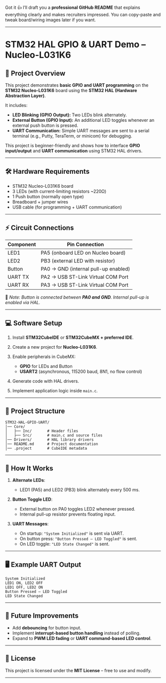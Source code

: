 Got it 👍 I’ll draft you a **professional GitHub README** that explains everything clearly and makes recruiters impressed. You can copy-paste and tweak board/wiring images later if you want.

---

# STM32 HAL GPIO & UART Demo – Nucleo-L031K6

## 📌 Project Overview

This project demonstrates **basic GPIO and UART programming** on the **STM32 Nucleo-L031K6** board using the **STM32 HAL (Hardware Abstraction Layer)**.

It includes:

* **LED Blinking (GPIO Output):** Two LEDs blink alternately.
* **External Button (GPIO Input):** An additional LED toggles whenever an external push button is pressed.
* **UART Communication:** Simple UART messages are sent to a serial terminal (e.g., Putty, TeraTerm, or minicom) for debugging.

This project is beginner-friendly and shows how to interface **GPIO input/output** and **UART communication** using STM32 HAL drivers.

---

## 🛠 Hardware Requirements

* STM32 Nucleo-L031K6 board
* 3 LEDs (with current-limiting resistors \~220Ω)
* 1 Push button (normally open type)
* Breadboard + jumper wires
* USB cable (for programming + UART communication)

---

## ⚡ Circuit Connections

| Component | Pin Connection                       |
| --------- | ------------------------------------ |
| LED1      | PA5 (onboard LED on Nucleo board)    |
| LED2      | PB3 (external LED with resistor)     |
| Button    | PA0 → GND (internal pull-up enabled) |
| UART TX   | PA2 → USB ST-Link Virtual COM Port   |
| UART RX   | PA3 → USB ST-Link Virtual COM Port   |

📌 *Note: Button is connected between **PA0 and GND**. Internal pull-up is enabled via HAL.*

---

## 💻 Software Setup

1. Install **STM32CubeIDE** or **STM32CubeMX + preferred IDE**.
2. Create a new project for **Nucleo-L031K6**.
3. Enable peripherals in CubeMX:

   * **GPIO** for LEDs and Button
   * **USART2** (asynchronous, 115200 baud, 8N1, no flow control)
4. Generate code with HAL drivers.
5. Implement application logic inside `main.c`.

---

## 📂 Project Structure

```
STM32-HAL-GPIO-UART/
│── Core/
│   ├── Inc/       # Header files
│   ├── Src/       # main.c and source files
│── Drivers/       # HAL library drivers
│── README.md      # Project documentation
│── .project       # CubeIDE metadata
```

---

## 🚀 How It Works

1. **Alternate LEDs**:

   * LED1 (PA5) and LED2 (PB3) blink alternately every 500 ms.

2. **Button Toggle LED**:

   * External button on PA0 toggles LED2 whenever pressed.
   * Internal pull-up resistor prevents floating input.

3. **UART Messages**:

   * On startup: `"System Initialized"` is sent via UART.
   * On button press: `"Button Pressed – LED Toggled"` is sent.
   * On LED toggle: `"LED State Changed"` is sent.

---

## 🖥 Example UART Output

```
System Initialized
LED1 ON, LED2 OFF
LED1 OFF, LED2 ON
Button Pressed – LED Toggled
LED State Changed
```

---

## 🔮 Future Improvements

* Add **debouncing** for button input.
* Implement **interrupt-based button handling** instead of polling.
* Expand to **PWM LED fading** or **UART command-based LED control**.

---

## 📝 License

This project is licensed under the **MIT License** – free to use and modify.

---




